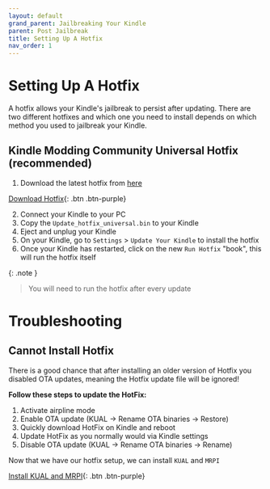 ```yaml
---
layout: default
grand_parent: Jailbreaking Your Kindle
parent: Post Jailbreak
title: Setting Up A Hotfix
nav_order: 1
---
```


# Setting Up A Hotfix
A hotfix allows your Kindle's jailbreak to persist after updating. There are two different hotfixes and which one you need to install depends on which method you used to jailbreak your Kindle.

## Kindle Modding Community Universal Hotfix (recommended)
1. Download the latest hotfix from [here](https://github.com/KindleModding/Hotfix/releases/latest)

[Download Hotfix](https://github.com/KindleModding/Hotfix/releases/latest/download/Update_hotfix_universal.bin){: .btn .btn-purple}

2. Connect your Kindle to your PC
3. Copy the `Update_hotfix_universal.bin` to your Kindle
4. Eject and unplug your Kindle
5. On your Kindle, go to `Settings` > `Update Your Kindle` to install the hotfix
6. Once your Kindle has restarted, click on the new `Run Hotfix` "book", this will run the hotfix itself

{: .note }
> You will need to run the hotfix after every update
>

# Troubleshooting

## Cannot Install Hotfix
There is a good chance that after installing an older version of Hotfix you disabled OTA updates, meaning the Hotfix update file will be ignored!

**Follow these steps to update the HotFix:**
1. Activate airpline mode
2. Enable OTA update (KUAL -> Rename OTA binaries -> Restore)
3. Quickly download HotFix on Kindle and reboot
4. Update HotFix as you normally would via Kindle settings
5. Disable OTA update (KUAL -> Rename OTA binaries -> Rename)


Now that we have our hotfix setup, we can install `KUAL` and `MRPI`

[Install KUAL and MRPI](./installing-kual-mrpi){: .btn .btn-purple}
